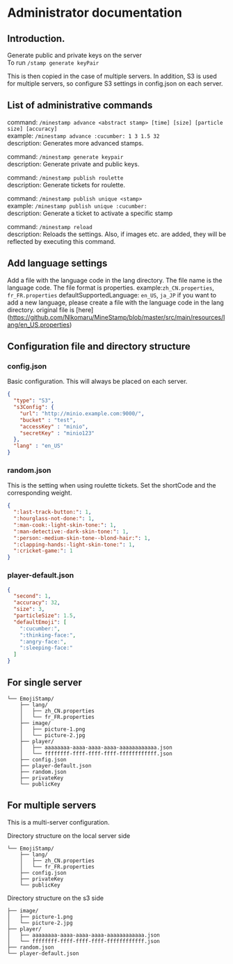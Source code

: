 # Administrator documentation

## Introduction.
Generate public and private keys on the server<br>
To run `/stamp generate keyPair`<br>

This is then copied in the case of multiple servers.
In addition, S3 is used for multiple servers, so configure S3 settings in config.json on each server.

## List of administrative commands
command: `/minestamp advance <abstract stamp> [time] [size] [particle size] [accuracy]`<br>
example: `/minestamp advance :cucumber: 1 3 1.5 32`<br>
description: Generates more advanced stamps.<br>

command: `/minestamp generate keypair`<br>
description: Generate private and public keys.<br>

command: `/minestamp publish roulette`<br>
description: Generate tickets for roulette.<br>

command: `/minestamp publish unique <stamp>`<br>
example: `/minestamp publish unique :cucumber:`<br>
description: Generate a ticket to activate a specific stamp<br>

command: `/minestamp reload`<br>
description: Reloads the settings. Also, if images etc. are added, they will be reflected by executing this command.<br>

## Add language settings
Add a file with the language code in the lang directory. The file name is the language code. The file format is properties.
example:`zh_CN.properties`, `fr_FR.properties`
defaultSupportedLanguage: `en_US`, `ja_JP`
if you want to add a new language, please create a file with the language code in the lang directory.
original file is [here] (https://github.com/Nlkomaru/MineStamp/blob/master/src/main/resources/lang/en_US.properties)


## Configuration file and directory structure

### config.json
Basic configuration. This will always be placed on each server.

```json
{
  "type": "S3",
  "s3Config": {
    "url": "http://minio.example.com:9000/",
    "bucket" : "test",
    "accessKey" : "minio",
    "secretKey" : "minio123"
  },
  "lang" : "en_US"
}
```
### random.json
This is the setting when using roulette tickets. Set the shortCode and the corresponding weight.

```json
{
  ":last-track-button:": 1,
  ":hourglass-not-done:": 1,
  ":man-cook:-light-skin-tone:": 1,
  ":man-detective:-dark-skin-tone:": 1,
  ":person:-medium-skin-tone--blond-hair:": 1,
  ":clapping-hands:-light-skin-tone:": 1,
  ":cricket-game:": 1
}
```

### player-default.json
```json
{
  "second": 1,
  "accuracy": 32,
  "size": 3,
  "particleSize": 1.5,
  "defaultEmoji": [
    ":cucumber:",
    ":thinking-face:",
    ":angry-face:",
    ":sleeping-face:"
  ]
}
```

## For single server
```
└── EmojiStamp/
    ├── lang/
    │   ├── zh_CN.properties
    │   └── fr_FR.properties
    ├── image/
    │   ├── picture-1.png
    │   └── picture-2.jpg
    ├── player/
    │   ├── aaaaaaaa-aaaa-aaaa-aaaa-aaaaaaaaaaaa.json
    │   └── ffffffff-ffff-ffff-ffff-ffffffffffff.json
    ├── config.json
    ├── player-default.json
    ├── random.json
    ├── privateKey
    └── publicKey
```

## For multiple servers
This is a multi-server configuration.

Directory structure on the local server side
```
└── EmojiStamp/
    ├── lang/
    │   ├── zh_CN.properties
    │   └── fr_FR.properties
    ├── config.json
    ├── privateKey
    └── publicKey
```

Directory structure on the s3 side
```
├── image/
│   ├── picture-1.png
│   └── picture-2.jpg
├── player/
│   ├── aaaaaaaa-aaaa-aaaa-aaaa-aaaaaaaaaaaa.json
│   └── ffffffff-ffff-ffff-ffff-ffffffffffff.json
├── random.json
└── player-default.json
```




